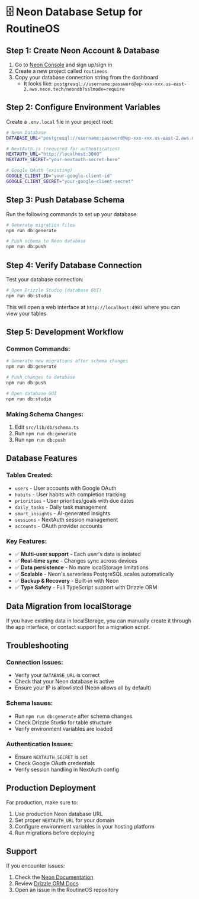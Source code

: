# 🗄️ Neon Database Setup for RoutineOS

## **Step 1: Create Neon Account & Database**

1. Go to [Neon Console](https://console.neon.tech) and sign up/sign in
2. Create a new project called `routineos`
3. Copy your database connection string from the dashboard
   - It looks like: `postgresql://username:password@ep-xxx-xxx.us-east-2.aws.neon.tech/neondb?sslmode=require`

## **Step 2: Configure Environment Variables**

Create a `.env.local` file in your project root:

```bash
# Neon Database
DATABASE_URL="postgresql://username:password@ep-xxx-xxx.us-east-2.aws.neon.tech/neondb?sslmode=require"

# NextAuth.js (required for authentication)
NEXTAUTH_URL="http://localhost:3000"
NEXTAUTH_SECRET="your-nextauth-secret-here"

# Google OAuth (existing)
GOOGLE_CLIENT_ID="your-google-client-id"
GOOGLE_CLIENT_SECRET="your-google-client-secret"
```

## **Step 3: Push Database Schema**

Run the following commands to set up your database:

```bash
# Generate migration files
npm run db:generate

# Push schema to Neon database
npm run db:push
```

## **Step 4: Verify Database Connection**

Test your database connection:

```bash
# Open Drizzle Studio (database GUI)
npm run db:studio
```

This will open a web interface at `http://localhost:4983` where you can view your tables.

## **Step 5: Development Workflow**

### **Common Commands:**

```bash
# Generate new migrations after schema changes
npm run db:generate

# Push changes to database
npm run db:push

# Open database GUI
npm run db:studio
```

### **Making Schema Changes:**

1. Edit `src/lib/db/schema.ts`
2. Run `npm run db:generate`
3. Run `npm run db:push`

## **Database Features**

### **Tables Created:**

- `users` - User accounts with Google OAuth
- `habits` - User habits with completion tracking
- `priorities` - User priorities/goals with due dates
- `daily_tasks` - Daily task management
- `smart_insights` - AI-generated insights
- `sessions` - NextAuth session management
- `accounts` - OAuth provider accounts

### **Key Features:**

- ✅ **Multi-user support** - Each user's data is isolated
- ✅ **Real-time sync** - Changes sync across devices
- ✅ **Data persistence** - No more localStorage limitations
- ✅ **Scalable** - Neon's serverless PostgreSQL scales automatically
- ✅ **Backup & Recovery** - Built-in with Neon
- ✅ **Type Safety** - Full TypeScript support with Drizzle ORM

## **Data Migration from localStorage**

If you have existing data in localStorage, you can manually create it through the app interface, or contact support for a migration script.

## **Troubleshooting**

### **Connection Issues:**

- Verify your `DATABASE_URL` is correct
- Check that your Neon database is active
- Ensure your IP is allowlisted (Neon allows all by default)

### **Schema Issues:**

- Run `npm run db:generate` after schema changes
- Check Drizzle Studio for table structure
- Verify environment variables are loaded

### **Authentication Issues:**

- Ensure `NEXTAUTH_SECRET` is set
- Check Google OAuth credentials
- Verify session handling in NextAuth config

## **Production Deployment**

For production, make sure to:

1. Use production Neon database URL
2. Set proper `NEXTAUTH_URL` for your domain
3. Configure environment variables in your hosting platform
4. Run migrations before deploying

## **Support**

If you encounter issues:

1. Check the [Neon Documentation](https://neon.tech/docs)
2. Review [Drizzle ORM Docs](https://orm.drizzle.team/)
3. Open an issue in the RoutineOS repository
